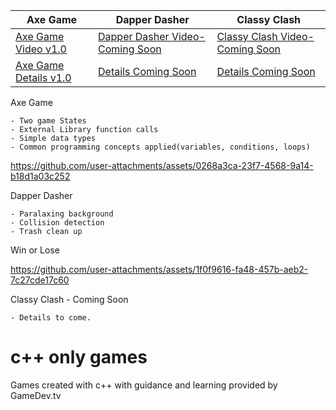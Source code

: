 
|     **Axe Game**     |  **Dapper Dasher**   |  **Classy Clash**   |
| -------------------- | -------------------- | ------------------- |
|  [Axe Game Video v1.0](#axe-game-video)   |  [Dapper Dasher Video-Coming Soon](#dapper-dasher-video)   |   [Classy Clash Video-Coming Soon](#classy-clash-video)  |
| [Axe Game Details v1.0](#axe-game-video)  | [Details Coming Soon](#dapper-dasher-video)  | [Details Coming Soon](#classy-clash-video) |
 



<a name="axe-game-video">Axe Game</a>
```
- Two game States
- External Library function calls
- Simple data types
- Common programming concepts applied(variables, conditions, loops)
```

https://github.com/user-attachments/assets/0268a3ca-23f7-4568-9a14-b18d1a03c252

<a name="dapper-dasher-video">Dapper Dasher</a>
```
- Paralaxing background
- Collision detection
- Trash clean up
```
Win or Lose

https://github.com/user-attachments/assets/1f0f9616-fa48-457b-aeb2-7c27cde17c60



<a name="classy-clash-video">Classy Clash - Coming Soon</a>
```
- Details to come.
```


# c++ only games
 Games created with c++ with guidance and learning provided by GameDev.tv
